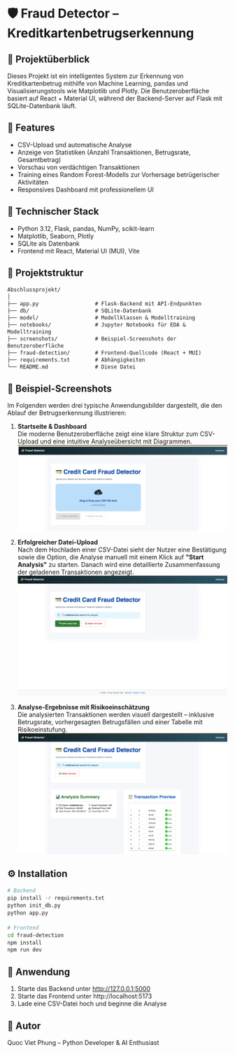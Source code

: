 # 🛡️ Fraud Detector – Kreditkartenbetrugserkennung

## 📌 Projektüberblick

Dieses Projekt ist ein intelligentes System zur Erkennung von Kreditkartenbetrug mithilfe von Machine Learning, pandas und Visualisierungstools wie Matplotlib und Plotly. Die Benutzeroberfläche basiert auf React + Material UI, während der Backend-Server auf Flask mit SQLite-Datenbank läuft.

## 🎯 Features

- CSV-Upload und automatische Analyse
- Anzeige von Statistiken (Anzahl Transaktionen, Betrugsrate, Gesamtbetrag)
- Vorschau von verdächtigen Transaktionen
- Training eines Random Forest-Modells zur Vorhersage betrügerischer Aktivitäten
- Responsives Dashboard mit professionellem UI

## 🧠 Technischer Stack

- Python 3.12, Flask, pandas, NumPy, scikit-learn
- Matplotlib, Seaborn, Plotly
- SQLite als Datenbank
- Frontend mit React, Material UI (MUI), Vite

## 🧱 Projektstruktur

```
Abschlussprojekt/
│
├── app.py                  # Flask-Backend mit API-Endpunkten
├── db/                     # SQLite-Datenbank
├── model/                  # Modellklassen & Modelltraining
├── notebooks/              # Jupyter Notebooks für EDA & Modelltraining
├── screenshots/            # Beispiel-Screenshots der Benutzeroberfläche
├── fraud-detection/        # Frontend-Quellcode (React + MUI)
├── requirements.txt        # Abhängigkeiten
└── README.md               # Diese Datei
```

## 🧪 Beispiel-Screenshots

Im Folgenden werden drei typische Anwendungsbilder dargestellt, die den Ablauf der Betrugserkennung illustrieren:

1. **Startseite & Dashboard**  
   Die moderne Benutzeroberfläche zeigt eine klare Struktur zum CSV-Upload und eine intuitive Analyseübersicht mit Diagrammen.  
   ![Übersicht](screenshots/app_overview.png)

2. **Erfolgreicher Datei-Upload**  
   Nach dem Hochladen einer CSV-Datei sieht der Nutzer eine Bestätigung sowie die Option, die Analyse manuell mit einem Klick auf **"Start Analysis"** zu starten. Danach wird eine detaillierte Zusammenfassung der geladenen Transaktionen angezeigt.  
   ![Upload](screenshots/upload_success.png)

3. **Analyse-Ergebnisse mit Risikoeinschätzung**  
   Die analysierten Transaktionen werden visuell dargestellt – inklusive Betrugsrate, vorhergesagten Betrugsfällen und einer Tabelle mit Risikoeinstufung.  
   ![Analyse](screenshots/analysis_results.png)

## ⚙️ Installation

```bash
# Backend
pip install -r requirements.txt
python init_db.py
python app.py

# Frontend
cd fraud-detection
npm install
npm run dev
```

## 🚀 Anwendung

1. Starte das Backend unter http://127.0.0.1:5000
2. Starte das Frontend unter http://localhost:5173
3. Lade eine CSV-Datei hoch und beginne die Analyse

## 👤 Autor

Quoc Viet Phung – Python Developer & AI Enthusiast